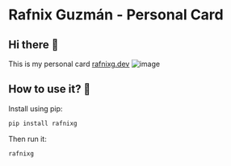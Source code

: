 # Rafnix Guzmán - Personal Card

## Hi there 👋

This is my personal card [rafnixg.dev](https://rafnixg.dev)
![image](https://user-images.githubusercontent.com/10915285/235793179-73e24301-62ba-4d91-bed2-33e7d8f83ff3.png)


## How to use it? 🤔

Install using pip:

```bash
pip install rafnixg
```

Then run it:

```bash
rafnixg
```
